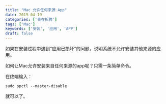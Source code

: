 ```yaml
---
title: "Mac 允许任何来源 App"
date: 2019-04-19
categories: ['贵在折腾']
tags: ['Mac']
keywords: ['安装', '应用', 'APP']
draft: false
---
```


如果在安装过程中遇到“应用已损坏”的问题，说明系统不允许安装其他来源的应用。

如何让Mac允许安装来自任何来源的app呢？只需一条简单命令。

<!--more-->

在终端输入：

`sudo spctl --master-disable`

就可以了。